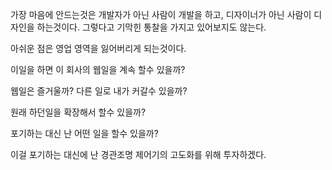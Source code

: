 가장 마음에 안드는것은 개발자가 아닌 사람이 개발을 하고, 디자이너가 아닌 사람이 디자인을 하는것이다. 그렇다고 기막힌 통찰을 가지고 있어보지도 않는다.

아쉬운 점은 영업 영역을 잃어버리게 되는것이다.

이일을 하면 이 회사의 웹일을 계속 할수 있을까?

웹일은 즐거울까? 다른 일로 내가 커갈수 있을까?

원래 하던일을 확장해서 할수 있을까?

포기하는 대신 난 어떤 일을 할수 있을까?

이걸 포기하는 대신에 난 경관조명 제어기의 고도화를 위해 투자하겠다.

